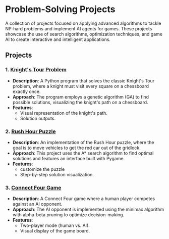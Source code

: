 # Problem-Solving Projects

A collection of projects focused on applying advanced algorithms to tackle NP-hard problems and implement AI agents for games. These projects showcase the use of search algorithms, optimization techniques, and game AI to create interactive and intelligent applications.

## Projects

### 1. [Knight's Tour Problem](https://github.com/Ahmed-dev-code/knights-tour-GA)
- **Description**: A Python program that solves the classic Knight's Tour problem, where a knight must visit every square on a chessboard exactly once.
- **Approach**: The program employs a genetic algorithm (GA) to find possible solutions, visualizing the knight's path on a chessboard.
- **Features**:
  - Visual representation of the knight's path.
  - Solution outputs.

### 2. [Rush Hour Puzzle](https://github.com/Ahmed-dev-code/RushHourPuzzle)
- **Description**: An implementation of the Rush Hour puzzle, where the goal is to move vehicles to get the red car out of the gridlock.
- **Approach**: This project uses the A* search algorithm to find optimal solutions and features an interface built with Pygame.
- **Features**:
  - customize the puzzle
  - Step-by-step solution visualization.

### 3. [Connect Four Game](https://github.com/mehdidhammou/connect-four)
- **Description**: A Connect Four game where a human player competes against an AI opponent.
- **Approach**: The AI opponent is implemented using the minimax algorithm with alpha-beta pruning to optimize decision-making.
- **Features**:
  - Two-player mode (human vs. AI).
  - Visual display of the game board.
